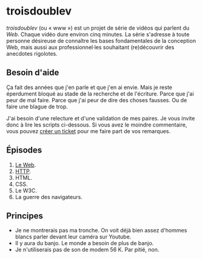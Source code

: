 # troisdoublev

_troisdoublev_ (ou « www ») est un projet de série de vidéos qui parlent du _Web_. Chaque vidéo dure environ cinq minutes. La série s'adresse à toute personne désireuse de connaître les bases fondamentales de la conception Web, mais aussi aux professionnel·les souhaitant (re)découvrir des anecdotes rigolotes.

## Besoin d'aide

Ça fait des années que j'en parle et que j'en ai envie. Mais je reste éperdument bloqué au stade de la recherche et de l'écriture. Parce que j'ai peur de mal faire. Parce que j'ai peur de dire des choses fausses. Ou de faire une blague de trop.

J'ai besoin d'une relecture et d'une validation de mes paires. Je vous invite donc à lire les scripts ci-dessous. Si vous avez le moindre commentaire, vous pouvez [créer un ticket](https://github.com/hteumeuleu/troisdoublev/issues/new) pour me faire part de vos remarques.

## Épisodes

1. [Le Web](01-le-web.md).
2. [HTTP](02-HTTP.md).
3. HTML.
4. CSS.
5. Le W3C.
6. La guerre des navigateurs.

## Principes

* Je ne montrerais pas ma tronche. On voit déjà bien assez d'hommes blancs parler devant leur caméra sur Youtube.
* Il y aura du banjo. Le monde a besoin de plus de banjo.
* Je n'utiliserais pas de son de modem 56 K. Par pitié, non.